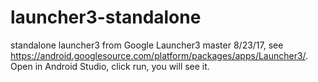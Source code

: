 # launcher3-standalone
standalone launcher3 from Google Launcher3 master 8/23/17, 
see https://android.googlesource.com/platform/packages/apps/Launcher3/.
Open in Android Studio, click run, you will see it.
